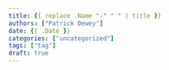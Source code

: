 ```yaml
---
title: {{ replace .Name "-" " " | title }}
authors: ["Patrick Dewey"]
date: {{ .Date }}
categories: ["uncategorized"]
tags: ["tag"]
draft: true
---
```

